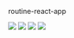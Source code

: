 routine-react-app


![](readmeImage/.01jpg)
![](readmeImage/.02jpg)
![](readmeImage/.03jpg)
![](readmeImage/.04jpg)
